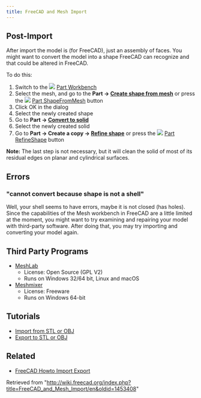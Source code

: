 ```yaml
---
title: FreeCAD and Mesh Import
---
```


## Post-Import

After import the model is (for FreeCAD), just an assembly of faces. You might want to convert the model into a shape FreeCAD can recognize and that could be altered in FreeCAD.

To do this:

1. Switch to the ![](/images/Workbench_Part.svg) [Part Workbench](/Part_Workbench "Part Workbench")
2. Select the mesh, and go to the **Part → [Create shape from mesh](/Part_ShapeFromMesh "Part ShapeFromMesh")** or press the ![](/images/Part_ShapeFromMesh.svg) [Part ShapeFromMesh](/Part_ShapeFromMesh "Part ShapeFromMesh") button
3. Click OK in the dialog
4. Select the newly created shape
5. Go to **Part → [Convert to solid](/Part_MakeSolid "Part MakeSolid")**
6. Select the newly created solid
7. Go to **Part → Create a copy → [Refine shape](/Part_RefineShape "Part RefineShape")** or press the ![](/images/Part_RefineShape.svg) [Part RefineShape](/Part_RefineShape "Part RefineShape") button

**Note:** The last step is not necessary, but it will clean the solid of most of its residual edges on planar and cylindrical surfaces.

## Errors

### "cannot convert because shape is not a shell"

Well, your shell seems to have errors, maybe it is not closed (has holes). Since the capabilities of the Mesh workbench in FreeCAD are a little limited at the moment, you might want to try examining and repairing your model with third-party software. After doing that, you may try importing and converting your model again.

## Third Party Programs

- [MeshLab](https://www.meshlab.net/)
  - License: Open Source (GPL V2)
  - Runs on Windows 32/64 bit, Linux and macOS
- [Meshmixer](https://meshmixer.com/)
  - License: Freeware
  - Runs on Windows 64-bit

## Tutorials

- [Import from STL or OBJ](/Import_from_STL_or_OBJ "Import from STL or OBJ")
- [Export to STL or OBJ](/Export_to_STL_or_OBJ "Export to STL or OBJ")

## Related

- [FreeCAD Howto Import Export](/FreeCAD_Howto_Import_Export "FreeCAD Howto Import Export")

Retrieved from "<http://wiki.freecad.org/index.php?title=FreeCAD_and_Mesh_Import/en&oldid=1453408>"
